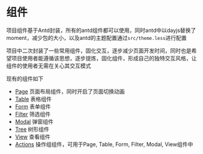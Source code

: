 # 组件

项目组件基于Antd封装，所有的antd组件都可以使用，同时antd中以dayjs替换了moment，减少包的大小，以及antd的主题配置通过`src/theme.less`进行配置

项目中二次封装了一些常用组件，固化交互，逐步减少页面开发时间，同时也是希望项目使用者能遵循该思想，逐步提炼，固化组件，形成自己的独特交互风格，让组件的使用者无需在关心其交互模式

现有的组件如下

* [Page](COMPONENT/PAGE.md) 页面布局组件，同时开启了页面切换动画
* [Table](COMPONENT/TABLE.md) 表格组件
* [Form](COMPONENT/FORM.md) 表单组件
* [Filter](COMPONENT/FILTER.md) 筛选组件
* [Modal](COMPONENT/MODAL.md) 弹窗组件
* [Tree](COMPONENT/TREE.md) 树形组件
* [View](COMPONENT/VIEW.md) 查看组件
* [Actions](COMPONENT/ACTIONS.md) 操作组组件，可用于Page, Table, Form, Filter, Modal, View组件中